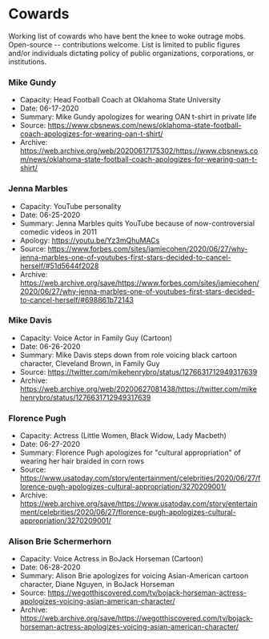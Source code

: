 # Cowards

Working list of cowards who have bent the knee to woke outrage mobs. Open-source -- contributions welcome. List is limited to public figures and/or individuals dictating policy of public organizations, corporations, or institutions.


### Mike Gundy
* Capacity: Head Football Coach at Oklahoma State University
* Date: 06-17-2020
* Summary: Mike Gundy apologizes for wearing OAN t-shirt in private life
* Source: https://www.cbsnews.com/news/oklahoma-state-football-coach-apologizes-for-wearing-oan-t-shirt/
* Archive: https://web.archive.org/web/20200617175302/https://www.cbsnews.com/news/oklahoma-state-football-coach-apologizes-for-wearing-oan-t-shirt/


### Jenna Marbles
* Capacity: YouTube personality
* Date: 06-25-2020
* Summary: Jenna Marbles quits YouTube because of now-controversial comedic videos in 2011
* Apology: https://youtu.be/Yz3mQhuMACs
* Source: https://www.forbes.com/sites/jamiecohen/2020/06/27/why-jenna-marbles-one-of-youtubes-first-stars-decided-to-cancel-herself/#51d5644f2028
* Archive: https://web.archive.org/save/https://www.forbes.com/sites/jamiecohen/2020/06/27/why-jenna-marbles-one-of-youtubes-first-stars-decided-to-cancel-herself/#698861b72143

### Mike Davis
* Capacity: Voice Actor in Family Guy (Cartoon)
* Date: 06-26-2020
* Summary: Mike Davis steps down from role voicing black cartoon character, Cleveland Brown, in Family Guy
* Source: https://twitter.com/mikehenrybro/status/1276631712949317639
* Archive: https://web.archive.org/web/20200627081438/https://twitter.com/mikehenrybro/status/1276631712949317639

### Florence Pugh
* Capacity: Actress (Little Women, Black Widow, Lady Macbeth)
* Date: 06-27-2020
* Summary: Florence Pugh apologizes for "cultural appropriation" of wearing her hair braided in corn rows
* Source: https://www.usatoday.com/story/entertainment/celebrities/2020/06/27/florence-pugh-apologizes-cultural-appropriation/3270209001/
* Archive: https://web.archive.org/save/https://www.usatoday.com/story/entertainment/celebrities/2020/06/27/florence-pugh-apologizes-cultural-appropriation/3270209001/

### Alison Brie Schermerhorn
* Capacity: Voice Actress in BoJack Horseman (Cartoon)
* Date: 06-28-2020
* Summary: Alison Brie apologizes for voicing Asian-American cartoon character, Diane Nguyen, in BoJack Horseman
* Source: https://wegotthiscovered.com/tv/bojack-horseman-actress-apologizes-voicing-asian-american-character/
* Archive: https://web.archive.org/save/https://wegotthiscovered.com/tv/bojack-horseman-actress-apologizes-voicing-asian-american-character/
